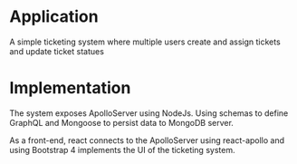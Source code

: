 # Application
A simple ticketing system where multiple users create and assign tickets and update ticket statues

# Implementation
The system exposes ApolloServer using NodeJs. Using schemas to define GraphQL and Mongoose to persist data to MongoDB server.

As a front-end, react connects to the ApolloServer using react-apollo and using Bootstrap 4 implements the UI of the ticketing system.
